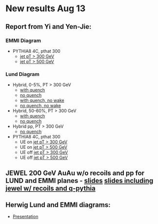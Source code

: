 # New results Aug 13

## Report from Yi and Yen-Jie:
### EMMI Diagram
   * PYTHIA8 4C, pthat 300
      * [jet pT > 300 GeV](yi-yenjie/EMMI_Pythia8_Dijet_4C_UE_Pthat300_Jet300.pdf)
      * [jet pT > 500 GeV](yi-yenjie/EMMI_Pythia8_Dijet_4C_UE_Pthat300_Jet500.pdf)

### Lund Diagram
   * Hybrid, 0-5%, PT > 300 GeV
      * [with quench](yi-yenjie/HybridLund_lhc_502_05_dijet_300_kappa0p404.pdf)
      * [no quench](yi-yenjie/HybridLund_lhc_502_05_dijet_300_noquench.pdf)
      * [with quench, no wake](yi-yenjie/HybridNoWakeLund_05_dijet_300.pdf)
      * [no quench, no wake](yi-yenjie/HybridNoWakeLund_05_dijet_300_NoQuench.pdf)
   * Hybrid, 50-60%, PT > 300 GeV
      * [with quench](yi-yenjie/HybridLund_lhc_502_5060_dijet_300_kappa0p404.pdf)
      * [no quench](yi-yenjie/HybridLund_lhc_502_5060_dijet_300_noquench.pdf)
   * Hybrid pp, PT > 300 GeV
      * [no quench](yi-yenjie/HybridLund_lhc_502_pp_dijet_300_kappa0p404_ManualRun.pdf)
   * PYTHIA8 4C, pthat 300
      * UE on [jet pT > 300 GeV](yi-yenjie/Lund_Pythia_pthat300_s5.02TeV_UEon_Tune4C_jetPt300.pdf)
      * UE on [jet pT > 500 GeV](yi-yenjie/Lund_Pythia_pthat300_s5.02TeV_UEon_Tune4C_jetPt500.pdf)
      * UE off [jet pT > 300 GeV](yi-yenjie/Lund_Pythia_pthat300_s5.02TeV_UEoff_Tune4C_jetPt300.pdf)
      * UE off [jet pT > 500 GeV](yi-yenjie/Lund_Pythia_pthat300_s5.02TeV_UEoff_Tune4C_jetPt500.pdf)

## JEWEL 200 GeV AuAu w/o recoils and pp for LUND and EMMI planes - [slides](funwithLund_jewel200_raghav_v0.pdf)  [slides including jewel w/ recoils and q-pythia](funwithLund_jewel200_raghav_v1.pdf)

## Herwig Lund and EMMI diagrams: 
* [Presentation](EMMIworkshop_Herwig_8_13_19.pdf)
